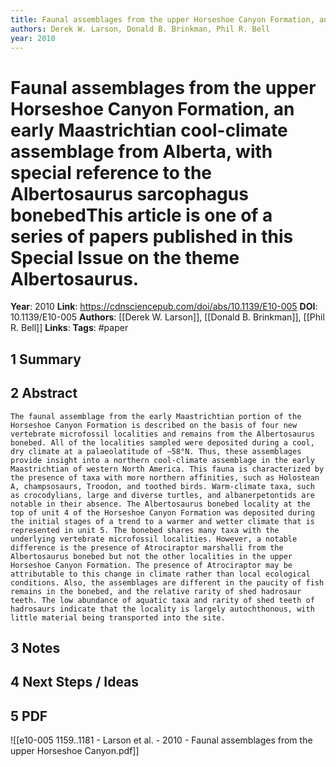 ```yaml
---
title: Faunal assemblages from the upper Horseshoe Canyon Formation, an early Maastrichtian cool-climate assemblage from Alberta, with special reference to the Albertosaurus sarcophagus bonebed
authors: Derek W. Larson, Donald B. Brinkman, Phil R. Bell
year: 2010
---
```

# Faunal assemblages from the upper Horseshoe Canyon Formation, an early Maastrichtian cool-climate assemblage from Alberta, with special reference to the Albertosaurus sarcophagus bonebedThis article is one of a series of papers published in this Special Issue on the theme Albertosaurus.
**Year**: 2010
**Link**: https://cdnsciencepub.com/doi/abs/10.1139/E10-005
**DOI**: 10.1139/E10-005
**Authors**: [[Derek W. Larson]], [[Donald B. Brinkman]], [[Phil R. Bell]]
**Links**:
**Tags**: #paper

## 1 Summary

## 2 Abstract
```
The faunal assemblage from the early Maastrichtian portion of the Horseshoe Canyon Formation is described on the basis of four new vertebrate microfossil localities and remains from the Albertosaurus bonebed. All of the localities sampled were deposited during a cool, dry climate at a palaeolatitude of ∼58°N. Thus, these assemblages provide insight into a northern cool-climate assemblage in the early Maastrichtian of western North America. This fauna is characterized by the presence of taxa with more northern affinities, such as Holostean A, champsosaurs, Troodon, and toothed birds. Warm-climate taxa, such as crocodylians, large and diverse turtles, and albanerpetontids are notable in their absence. The Albertosaurus bonebed locality at the top of unit 4 of the Horseshoe Canyon Formation was deposited during the initial stages of a trend to a warmer and wetter climate that is represented in unit 5. The bonebed shares many taxa with the underlying vertebrate microfossil localities. However, a notable difference is the presence of Atrociraptor marshalli from the Albertosaurus bonebed but not the other localities in the upper Horseshoe Canyon Formation. The presence of Atrociraptor may be attributable to this change in climate rather than local ecological conditions. Also, the assemblages are different in the paucity of fish remains in the bonebed, and the relative rarity of shed hadrosaur teeth. The low abundance of aquatic taxa and rarity of shed teeth of hadrosaurs indicate that the locality is largely autochthonous, with little material being transported into the site.
```

## 3 Notes

## 4 Next Steps / Ideas

## 5 PDF

![[e10-005 1159..1181 - Larson et al. - 2010 - Faunal assemblages from the upper Horseshoe Canyon.pdf]]